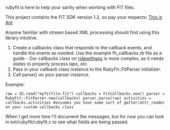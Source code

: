 rubyfit is here to help your sanity when working with FIT files.

This project contains the FIT SDK version 1.2, so pay your respects: [This is Ant](http://www.thisisant.com/pages/products/fit-sdk)

Anyone familiar with stream based XML processing should find using this library intuitive.

1. Create a callbacks class that responds to the callback events, and handle the events as needed.  Use the example fit\_callbacks.rb file as a guide - Our callbacks class on [ridewithgps](http://ridewithgps.com) is more complex, as it needs states to properly process laps, etc.
2. Pass in your callback class instance to the RubyFit::FitParser initializer.
3. Call parse() on your parser instance.

Example:

`
  raw = IO.read("myfitfile.fit")
  callbacks = FitCallbacks.new()
  parser = RubyFit::FitParser.new(callbacks)
  parser.parse(raw)
  activities = callbacks.activities #assumes you have some sort of getter/attr_reader on your custom callbacks class
`

When I get more time I'll document the messages, but for now you can look in ext/rubyfit/rubyfit.c to see what fields are being passed.
